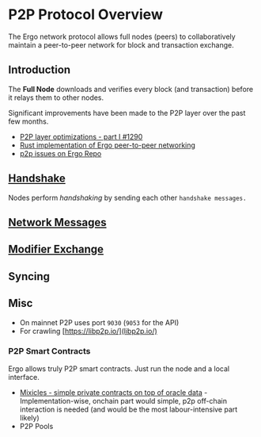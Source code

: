 # P2P Protocol Overview

The Ergo network protocol allows full nodes (peers) to collaboratively maintain a peer-to-peer network for block and transaction exchange.

## Introduction

The **Full Node** downloads and verifies every block (and transaction) before it relays them to other nodes. 

Significant improvements have been made to the P2P layer over the past few months.

- [P2P layer optimizations - part I #1290](https://github.com/ergoplatform/ergo/pull/1290)
- [Rust implementation of Ergo peer-to-peer networking](https://github.com/ergoplatform/ergo-p2p)
- [p2p issues on Ergo Repo](https://github.com/ergoplatform/ergo/issues?q=p2p)

## [Handshake](/dev/p2p/p2p-handshake)


Nodes perform *handshaking* by sending each other `handshake messages.`

## [Network Messages](/dev/p2p/network)

## [Modifier Exchange](/dev/p2p/modifiers)

## Syncing


## Misc

- On mainnet P2P uses port `9030` (`9053` for the API)
- For crawling [https://libp2p.io/](libp2p.io/)

### P2P Smart Contracts

Ergo allows truly P2P smart contracts. Just run the node and a local interface.


- [Mixicles - simple private contracts on top of oracle data](https://research.chain.link/mixicles.pdf) - Implementation-wise, onchain part would simple, p2p off-chain interaction is needed (and would be the most labour-intensive part likely)
- P2P Pools